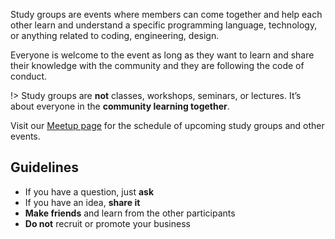 Study groups are events where members can come together and help each other learn and understand a specific programming language, technology, or anything related to coding, engineering, design.

Everyone is welcome to the event as long as they want to learn and share their knowledge with the community and they are following the code of conduct.

!> Study groups are **not** classes, workshops, seminars, or lectures. It’s about everyone in the **community learning together**.

Visit our [Meetup page](https://bit.ly/wwcodemanilameetups) for the schedule of upcoming study groups and other events.


## Guidelines

- If you have a question, just **ask**
- If you have an idea, **share it**
- **Make friends** and learn from the other participants
- **Do not** recruit or promote your business
